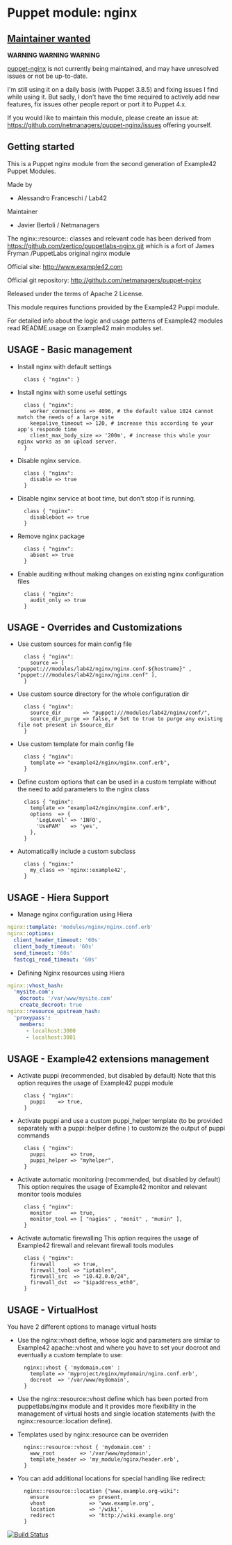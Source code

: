 # Puppet module: nginx

## [Maintainer wanted](https://github.com/netmanagers/puppet-nginx/issues/new)

**WARNING WARNING WARNING**

[puppet-nginx](https://github.com/netmanagers/puppet-nginx) is not currently being maintained, 
and may have unresolved issues or not be up-to-date. 

I'm still using it on a daily basis (with Puppet 3.8.5) and fixing issues I find
while using it. But sadly, I don't have the time required to actively add new features,
fix issues other people report or port it to Puppet 4.x.

If you would like to maintain this module,
please create an issue at: https://github.com/netmanagers/puppet-nginx/issues
offering yourself.

## Getting started

This is a Puppet nginx module from the second generation of Example42 Puppet Modules.

Made by

  * Alessandro Franceschi / Lab42

Maintainer

  * Javier Bertoli / Netmanagers

The nginx::resource:: classes and relevant code has been derived from https://github.com/zertico/puppetlabs-nginx.git
which is a fort of James Fryman /PuppetLabs original nginx module

Official site: http://www.example42.com

Official git repository: http://github.com/netmanagers/puppet-nginx

Released under the terms of Apache 2 License.

This module requires functions provided by the Example42 Puppi module.

For detailed info about the logic and usage patterns of Example42 modules read README.usage on Example42 main modules set.

## USAGE - Basic management

* Install nginx with default settings

        class { "nginx": }

* Install nginx with some useful settings

        class { "nginx":
          worker_connections => 4096, # the default value 1024 cannot match the needs of a large site
          keepalive_timeout => 120, # increase this according to your app's responde time
          client_max_body_size => '200m', # increase this while your nginx works as an upload server.
        }

* Disable nginx service.

        class { "nginx":
          disable => true
        }

* Disable nginx service at boot time, but don't stop if is running.

        class { "nginx":
          disableboot => true
        }

* Remove nginx package

        class { "nginx":
          absent => true
        }

* Enable auditing without making changes on existing nginx configuration files

        class { "nginx":
          audit_only => true
        }


## USAGE - Overrides and Customizations
* Use custom sources for main config file

        class { "nginx":
          source => [ "puppet:///modules/lab42/nginx/nginx.conf-${hostname}" , "puppet:///modules/lab42/nginx/nginx.conf" ],
        }


* Use custom source directory for the whole configuration dir

        class { "nginx":
          source_dir       => "puppet:///modules/lab42/nginx/conf/",
          source_dir_purge => false, # Set to true to purge any existing file not present in $source_dir
        }

* Use custom template for main config file

        class { "nginx":
          template => "example42/nginx/nginx.conf.erb",
        }

* Define custom options that can be used in a custom template without the
  need to add parameters to the nginx class

        class { "nginx":
          template => "example42/nginx/nginx.conf.erb",
          options  => {
            'LogLevel' => 'INFO',
            'UsePAM'   => 'yes',
          },
        }

* Automaticallly include a custom subclass

        class { "nginx:"
          my_class => 'nginx::example42',
        }

## USAGE - Hiera Support
* Manage nginx configuration using Hiera

```yaml
nginx::template: 'modules/nginx/nginx.conf.erb'
nginx::options:
  client_header_timeout: '60s'
  client_body_timeout: '60s'
  send_timeout: '60s'
  fastcgi_read_timeout: '60s'
```

* Defining Nginx resources using Hiera

```yaml
nginx::vhost_hash:
  'mysite.com':
    docroot: '/var/www/mysite.com'
    create_docroot: true
nginx::resource_upstream_hash:
  'proxypass':
    members:
      - localhost:3000
      - localhost:3001
```

## USAGE - Example42 extensions management
* Activate puppi (recommended, but disabled by default)
  Note that this option requires the usage of Example42 puppi module

        class { "nginx":
          puppi    => true,
        }

* Activate puppi and use a custom puppi_helper template (to be provided separately with
  a puppi::helper define ) to customize the output of puppi commands

        class { "nginx":
          puppi        => true,
          puppi_helper => "myhelper",
        }

* Activate automatic monitoring (recommended, but disabled by default)
  This option requires the usage of Example42 monitor and relevant monitor tools modules

        class { "nginx":
          monitor      => true,
          monitor_tool => [ "nagios" , "monit" , "munin" ],
        }

* Activate automatic firewalling
  This option requires the usage of Example42 firewall and relevant firewall tools modules

        class { "nginx":
          firewall      => true,
          firewall_tool => "iptables",
          firewall_src  => "10.42.0.0/24",
          firewall_dst  => "$ipaddress_eth0",
        }

## USAGE - VirtualHost

You have 2 different options to manage virtual hosts

* Use the nginx::vhost define, whose logic and parameters are similar to Example42 apache::vhost
  and where you have to set your docroot and eventually a custom template to use:

        nginx::vhost { 'mydomain.com' :
          template => 'myproject/nginx/mydomain/nginx.conf.erb',
          docroot  => '/var/www/mydomain',
        }

* Use the nginx::resource::vhost define which has been ported from puppetlabs/nginx module
  and it provides more flexibility in the management of virtual hosts and single location
  statements (with the nginx::resource::location define).

* Templates used by nginx::resource can be overriden

        nginx::resource::vhost { 'mydomain.com' :
          www_root        => '/var/www/mydomain',
          template_header => 'my_module/nginx/header.erb',
        }

* You can add additional locations for special handling like redirect:

        nginx::resource::location {"www.example.org-wiki":
          ensure             => present,
          vhost              => 'www.example.org',
          location           => '/wiki',
          redirect           => 'http://wiki.example.org'
        }

[![Build Status](https://travis-ci.org/netmanagers/puppet-nginx.png?branch=master)](https://travis-ci.org/netmanagers/puppet-nginx)
